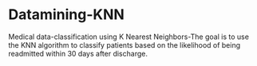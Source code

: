# Datamining-KNN
Medical data-classification using K Nearest Neighbors-The goal is to use the KNN algorithm to classify patients based on the likelihood of being readmitted within 30 days after discharge. 
